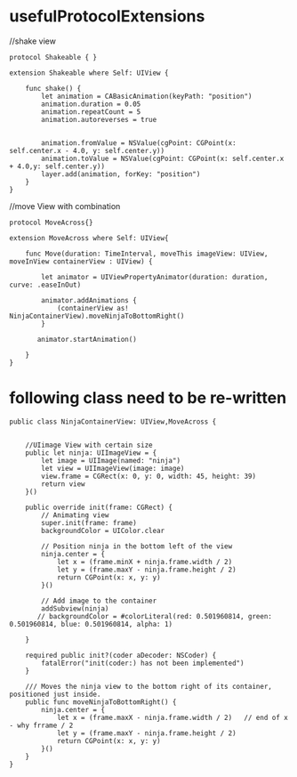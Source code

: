 # usefulProtocolExtensions

//shake view

    protocol Shakeable { }

    extension Shakeable where Self: UIView {

        func shake() {
            let animation = CABasicAnimation(keyPath: "position")
            animation.duration = 0.05
            animation.repeatCount = 5
            animation.autoreverses = true


            animation.fromValue = NSValue(cgPoint: CGPoint(x: self.center.x - 4.0, y: self.center.y))
            animation.toValue = NSValue(cgPoint: CGPoint(x: self.center.x + 4.0,y: self.center.y))
            layer.add(animation, forKey: "position")
        }
    }
//move View with combination 

    protocol MoveAcross{}

    extension MoveAcross where Self: UIView{

        func Move(duration: TimeInterval, moveThis imageView: UIView,  moveInView containerView : UIView) {

            let animator = UIViewPropertyAnimator(duration: duration, curve: .easeInOut)

            animator.addAnimations {
                (containerView as! NinjaContainerView).moveNinjaToBottomRight()
            }

           animator.startAnimation()

        }
    }
    
# following class need to be re-written 

    public class NinjaContainerView: UIView,MoveAcross {


        //UIimage View with certain size
        public let ninja: UIImageView = {
            let image = UIImage(named: "ninja")
            let view = UIImageView(image: image)
            view.frame = CGRect(x: 0, y: 0, width: 45, height: 39)
            return view
        }()

        public override init(frame: CGRect) {
            // Animating view
            super.init(frame: frame)
            backgroundColor = UIColor.clear

            // Position ninja in the bottom left of the view
            ninja.center = {
                let x = (frame.minX + ninja.frame.width / 2)
                let y = (frame.maxY - ninja.frame.height / 2)
                return CGPoint(x: x, y: y)
            }()

            // Add image to the container
            addSubview(ninja)
           // backgroundColor = #colorLiteral(red: 0.501960814, green: 0.501960814, blue: 0.501960814, alpha: 1)

        }

        required public init?(coder aDecoder: NSCoder) {
            fatalError("init(coder:) has not been implemented")
        }

        /// Moves the ninja view to the bottom right of its container, positioned just inside.
        public func moveNinjaToBottomRight() {
            ninja.center = {
                let x = (frame.maxX - ninja.frame.width / 2)   // end of x  - why frrame / 2
                let y = (frame.maxY - ninja.frame.height / 2)
                return CGPoint(x: x, y: y)
            }()
        }
    }

